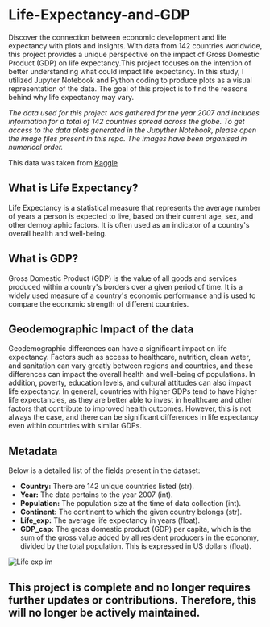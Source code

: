 
# **Life-Expectancy-and-GDP**
Discover the connection between economic development and life expectancy with  plots and insights. With data from 142 countries worldwide, this project provides a unique perspective on the impact of Gross Domestic Product (GDP) on life expectancy.This project focuses on the intention of better understanding what could impact life expectancy. In this study, I utilized Jupyter Notebook and Python coding to produce plots as a visual representation of the data. The goal of this project is to find the reasons behind why life expectancy may vary.

*The data used for this project was gathered for the year 2007 and includes information for a total of 142 countries spread across the globe. To get access to the data plots generated in the Jupyther Notebook, please open the image files present in this repo. The images have been organised in numerical order.*

This data was taken from [Kaggle](https://www.kaggle.com/datasets/tklimonova/gapminder-datacamp-2007)

## What is Life Expectancy?
Life Expectancy is a statistical measure that represents the average number of years a person is expected to live, based on their current age, sex, and other demographic factors. It is often used as an indicator of a country's overall health and well-being.

## What is GDP?
Gross Domestic Product (GDP) is the value of all goods and services produced within a country's borders over a given period of time. It is a widely used measure of a country's economic performance and is used to compare the economic strength of different countries.

## Geodemographic Impact of the data
Geodemographic differences can have a significant impact on life expectancy. Factors such as access to healthcare, nutrition, clean water, and sanitation can vary greatly between regions and countries, and these differences can impact the overall health and well-being of populations. In addition, poverty, education levels, and cultural attitudes can also impact life expectancy. In general, countries with higher GDPs tend to have higher life expectancies, as they are better able to invest in healthcare and other factors that contribute to improved health outcomes. However, this is not always the case, and there can be significant differences in life expectancy even within countries with similar GDPs.

## Metadata
Below is a detailed list of the fields present in the dataset:
- **Country:** There are 142 unique countries listed (str).
- **Year:** The data pertains to the year 2007 (int).
- **Population:** The population size at the time of data collection (int).
- **Continent:** The continent to which the given country belongs (str).
- **Life_exp:** The average life expectancy in years (float).
- **GDP_cap:** The gross domestic product (GDP) per capita, which is the sum of the gross value added by all resident producers in the economy, divided by the total population. This is expressed in US dollars (float).


![Life exp im](https://user-images.githubusercontent.com/98535841/220430879-d58e5dfa-cbbb-40aa-9408-bc307059ddd6.png)


## This project is complete and no longer requires further updates or contributions. Therefore, this will no longer be actively maintained.
